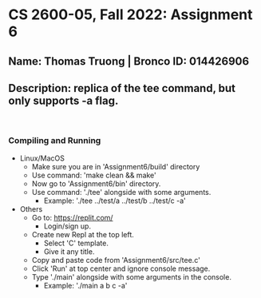 # CS 2600-05, Fall 2022: Assignment 6
## Name: Thomas Truong | Bronco ID: 014426906
## Description: replica of the tee command, but only supports -a flag.
<br>

### Compiling and Running
- Linux/MacOS
  - Make sure you are in 'Assignment6/build' directory
  - Use command: 'make clean && make'
  - Now go to 'Assignment6/bin' directory.
  - Use command: './tee' alongside with some arguments.
    - Example: './tee ../test/a ../test/b ../test/c -a'
- Others
  - Go to: https://replit.com/
    - Login/sign up.
  - Create new Repl at the top left.
    - Select 'C' template.
    - Give it any title.
  - Copy and paste code from 'Assignment6/src/tee.c'
  - Click 'Run' at top center and ignore console message.
  - Type './main' alongside with some arguments in the console.
    - Example: './main a b c -a'